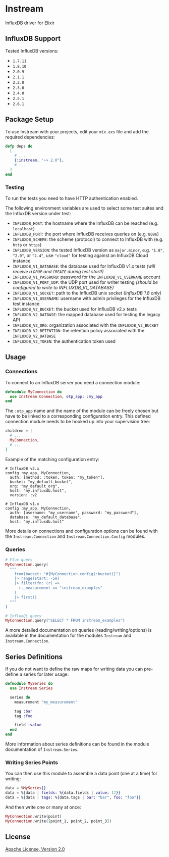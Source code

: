 # Instream

InfluxDB driver for Elixir

## InfluxDB Support

Tested InfluxDB versions:

- `1.7.11`
- `1.8.10`
- `2.0.9`
- `2.1.1`
- `2.2.0`
- `2.3.0`
- `2.4.0`
- `2.5.1`
- `2.6.1`

## Package Setup

To use Instream with your projects, edit your `mix.exs` file and add the required dependencies:

```elixir
defp deps do
  [
    # ...
    {:instream, "~> 2.0"},
    # ...
  ]
end
```

### Testing

To run the tests you need to have HTTP authentication enabled.

The following environment variables are used to select some test suites and the InfluxDB version under test:

- `INFLUXDB_HOST`: the hostname where the InfluxDB can be reached (e.g. `localhost`)
- `INFLUXDB_PORT`: the port where InfluxDB receives queries on (e.g. `8086`)
- `INFLUXDB_SCHEME`: the scheme (protocol) to connect to InfluxDB with (e.g. `http` or `https`)
- `INFLUXDB_VERSION`: the tested InfluxDB version as `major.minor`, e.g. `"1.8"`, `"2.0"`, or `"2.4"`, use `"cloud"` for testing against an InfluxDB Cloud instance
- `INFLUXDB_V1_DATABASE`: the database used for InfluxDB v1.x tests _(will receive a `DROP` and `CREATE` during test start!)_
- `INFLUXDB_V1_PASSWORD`: password for the `INFLUXDB_V1_USERNAME` account
- `INFLUXDB_V1_PORT_UDP`: the UDP port used for writer testing _(should be configured to write to INFLUXDB\_V1\_DATABASE)_
- `INFLUXDB_V1_SOCKET`: path to the InfluxDB unix socket _(InfluxDB 1.8 only)_
- `INFLUXDB_V1_USERNAME`: username with admin privileges for the InfluxDB test instance
- `INFLUXDB_V2_BUCKET`: the bucket used for InfluxDB v2.x tests
- `INFLUXDB_V2_DATBASE`: the mapped database used for testing the legacy API
- `INFLUXDB_V2_ORG`: organization associated with the `INFLUXDB_V2_BUCKET`
- `INFLUXDB_V2_RETENTION`: the retention policy associated with the `INFLUXDB_V2_DATBASE`
- `INFLUXDB_V2_TOKEN`: the authentication token used

## Usage

### Connections

To connect to an InfluxDB server you need a connection module:

```elixir
defmodule MyConnection do
  use Instream.Connection, otp_app: :my_app
end
```

The `:otp_app` name and the name of the module can be freely chosen but have to be linked to a corresponding configuration entry. This defined connection module needs to be hooked up into your supervision tree:

```elixir
children = [
  # ...
  MyConnection,
  # ...
]
```

Example of the matching configuration entry:

```
# InfluxDB v2.x
config :my_app, MyConnection,
  auth: [method: :token, token: "my_token"],
  bucket: "my_default_bucket",
  org: "my_default_org",
  host: "my.influxdb.host",
  version: :v2

# InfluxDB v1.x
config :my_app, MyConnection,
  auth: [username: "my_username", password: "my_password"],
  database: "my_default_database",
  host: "my.influxdb.host"
```

More details on connections and configuration options can be found with the `Instream.Connection` and `Instream.Connection.Config` modules.

### Queries

```elixir
# Flux query
MyConnection.query(
  """
    from(bucket: "#{MyConnection.config(:bucket)}")
    |> range(start: -5m)
    |> filter(fn: (r) =>
      r._measurement == "instream_examples"
    )
    |> first()
  """
)

# InfluxQL query
MyConnection.query("SELECT * FROM instream_examples")
```

A more detailed documentation on queries (reading/writing/options) is available in the documentation for the modules `Instream` and `Instream.Connection`.

## Series Definitions

If you do not want to define the raw maps for writing data you can pre-define a series for later usage:

```elixir
defmodule MySeries do
  use Instream.Series

  series do
    measurement "my_measurement"

    tag :bar
    tag :foo

    field :value
  end
end
```

More information about series definitions can be found in the module documentation of `Instream.Series`.

### Writing Series Points

You can then use this module to assemble a data point (one at a time) for writing:

```elixir
data = %MySeries{}
data = %{data | fields: %{data.fields | value: 17}}
data = %{data | tags: %{data.tags | bar: "bar", foo: "foo"}}
```

And then write one or many at once:

```elixir
MyConnection.write(point)
MyConnection.write([point_1, point_2, point_3])
```

## License

[Apache License, Version 2.0](http://www.apache.org/licenses/LICENSE-2.0)
